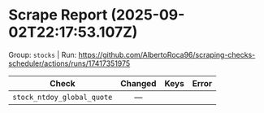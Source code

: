 # Scrape Report (2025-09-02T22:17:53.107Z)

Group: `stocks`  |  Run: https://github.com/AlbertoRoca96/scraping-checks-scheduler/actions/runs/17417351975

| Check | Changed | Keys | Error |
|---|:---:|:--|:--|
| `stock_ntdoy_global_quote` | — |  |  |

